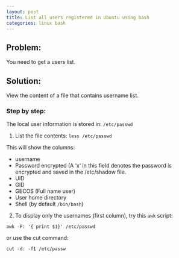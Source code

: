 ```yaml
---
layout: post
title: List all users registered in Ubuntu using bash
categories: linux bash
---
```



## Problem: 
You need to get a users list.


## Solution:

View the content of a file that contains username list.


### Step by step:

The local user information is stored in: `/etc/passwd`

1. List the file contents: `less /etc/passwd`

This will show the columns:

- username
- Password encrypted (A ‘x‘ in this field denotes the password is encrypted and saved in the /etc/shadow file.    
- UID
- GID
- GECOS (Full name user)
- User home directory
- Shell (by default `/bin/bash`)

2. To display only the usernames (first column), try this `awk` script:

```
awk -F: '{ print $1}' /etc/passwd
```

or use the cut command:
```
cut -d: -f1 /etc/passw
```
